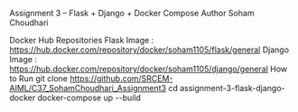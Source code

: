 Assignment 3 – Flask + Django + Docker Compose
Author
Soham Choudhari

Docker Hub Repositories
Flask Image : https://hub.docker.com/repository/docker/soham1105/flask/general
Django Image : https://hub.docker.com/repository/docker/soham1105/django/general
How to Run
git clone https://github.com/SRCEM-AIML/C37_SohamChoudhari_Assignment3
cd assignment-3-flask-django-docker
docker-compose up --build
